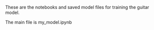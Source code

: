 These are the notebooks and saved model files for training the guitar model.

The main file is my_model.ipynb